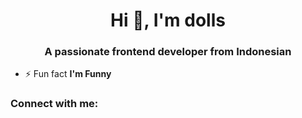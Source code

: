 <h1 align="center">Hi 👋, I'm dolls</h1>
<h3 align="center">A passionate frontend developer from Indonesian</h3>

- ⚡ Fun fact **I'm Funny**

<h3 align="left">Connect with me:</h3>
<p align="left">
</p>
